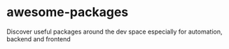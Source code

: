 # awesome-packages
Discover useful packages around the dev space especially for automation, backend and frontend
